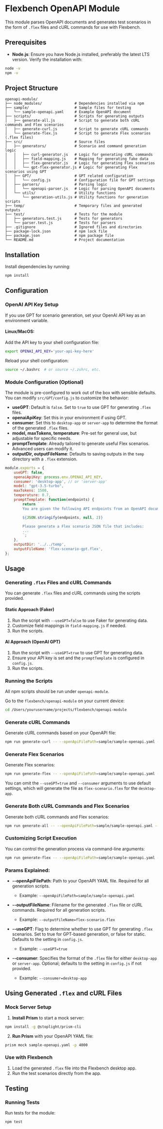 # Flexbench OpenAPI Module

This module parses OpenAPI documents and generates test scenarios in the form of `.flex` files and cURL commands for use with Flexbench.

## Prerequisites

- **Node.js**: Ensure you have Node.js installed, preferably the latest LTS version. Verify the installation with:

```sh
node -v
npm -v
```

## Project Structure

```plaintext
openapi-module/
├── node_modules/               # Dependencies installed via npm
├── sample/                     # Sample files for testing
│   └── sample-openapi.yaml     # Example OpenAPI document
├── scripts/                    # Scripts for generating outputs
│   ├── generate-all.js         # Script to generate both cURL commands and Flex scenarios
│   ├── generate-curl.js        # Script to generate cURL commands
│   └── generate-flex.js        # Script to generate Flex scenarios (.flex files)
├── src/                        # Source files
│   ├── generators/             # Scenario and command generation logic
│   │   ├── curl-generator.js   # Logic for generating cURL commands
│   │   ├── field-mapping.js    # Mapping for generating fake data
│   │   ├── flex-generator.js   # Logic for generating Flex scenarios
│   │   └── gpt-flex-generator.js # Logic for generating Flex scenarios using GPT
│   ├── GPT/                    # GPT related configuration
│   │   └── config.js           # Configuration file for GPT settings
│   ├── parsers/                # Parsing logic
│   │   └── openapi-parser.js   # Logic for parsing OpenAPI documents
│   └── utils/                  # Utility functions
│       └── generation-utils.js # Utility functions for generation scripts
├── temp/                       # Temporary files and generated outputs
├── test/                       # Tests for the module
│   ├── generators.test.js      # Tests for generators
│   └── parser.test.js          # Tests for parsers
├── .gitignore                  # Ignored files and directories
├── package-lock.json           # npm lock file
├── package.json                # npm package file
└── README.md                   # Project documentation
```

## Installation

Install dependencies by running:

```sh
npm install
```

## Configuration

### OpenAI API Key Setup

If you use GPT for scenario generation, set your OpenAI API key as an environment variable.

#### Linux/MacOS:

Add the API key to your shell configuration file:

```bash
export OPENAI_API_KEY='your-api-key-here'
```

Reload your shell configuration:

```bash
source ~/.bashrc  # or source ~/.zshrc, etc.
```

### Module Configuration (Optional)

The module is pre-configured to work out of the box with sensible defaults. You can modify `src/GPT/config.js` to customize the behavior:

- **useGPT**: Default is `false`. Set to `true` to use GPT for generating `.flex` files.
- **openaiApiKey**: Set this in your environment if using GPT.
- **consumer**: Set this to `desktop-app` or `server-app` to determine the format of the generated `.flex` files.
- **model, maxTokens, temperature**: Pre-set for general use, but adjustable for specific needs.
- **promptTemplate**: Already tailored to generate useful Flex scenarios. Advanced users can modify it.
- **outputDir, outputFileName**: Defaults to saving outputs in the `temp` directory with a `.flex` extension.

```javascript
module.exports = {
    useGPT: false,
    openaiApiKey: process.env.OPENAI_API_KEY,
    consumer: 'desktop-app', // or 'server-app'
    model: "gpt-3.5-turbo",
    maxTokens: 1500,
    temperature: 0.7,
    promptTemplate: function(endpoints) {
        return `
        You are given the following API endpoints from an OpenAPI document:

        ${JSON.stringify(endpoints, null, 2)}

        Please generate a Flex scenario JSON file that includes:
        ...
        `;
    },
    outputDir: '../../temp',
    outputFileName: 'flex-scenario-gpt.flex',
};
```

## Usage

### Generating `.flex` Files and cURL Commands

You can generate `.flex` files and cURL commands using the scripts provided.

#### Static Approach (Faker)

1. Run the script with `--useGPT=false` to use Faker for generating data.
2. Customize field mappings in `field-mapping.js` if needed.
3. Run the scripts.

#### AI Approach (OpenAI GPT)

1. Run the script with `--useGPT=true` to use GPT for generating data.
2. Ensure your API key is set and the `promptTemplate` is configured in `config.js`.
3. Run the scripts.

### Running the Scripts

All npm scripts should be run under `openapi-module`.

Go to the `flexbench/openapi-module` on your current device:

```sh
cd /Users/yourusername/projects/flexbench/openapi-module
```

### Generate cURL Commands

Generate cURL commands based on your OpenAPI file:

```sh
npm run generate-curl -- --openApiFilePath=sample/sample-openapi.yaml --outputFileName=./temp/curl-commands.sh
```

### Generate Flex Scenarios

Generate Flex scenarios:

```sh
npm run generate-flex -- --openApiFilePath=sample/sample-openapi.yaml --outputFileName=flex-scenario.flex --useGPT=true --consumer=desktop-app
```

You can omit the `--useGPT=true` and `--consumer` arguments to use default settings, which will generate the file as `flex-scenario.flex` for the `desktop-app`.

### Generate Both cURL Commands and Flex Scenarios

Generate both cURL commands and Flex scenarios:

```sh
npm run generate-all -- --openApiFilePath=sample/sample-openapi.yaml --outputFileName=flex-scenario.flex --useGPT=true --consumer=server-app
```

### Customizing Script Execution

You can control the generation process via command-line arguments:

```sh
npm run generate-flex -- --openApiFilePath=sample/sample-openapi.yaml --outputFileName=flex-scenario.flex --useGPT=true --consumer=desktop-app
```

### Params Explained:

- **--openApiFilePath**: Path to your OpenAPI YAML file. Required for all generation scripts.
  - Example: `--openApiFilePath=sample/sample-openapi.yaml`

- **--outputFileName**: Filename for the generated `.flex` file or cURL commands. Required for all generation scripts.
  - Example: `--outputFileName=flex-scenario.flex`

- **--useGPT**: Flag to determine whether to use GPT for generating `.flex` scenarios. Set to true for GPT-based generation, or false for static. Defaults to the setting in `config.js`.
  - Example: `--useGPT=true`

- **--consumer**: Specifies the format of the `.flex` file for either `desktop-app` or `server-app`. Optional; defaults to the setting in `config.js` if not provided.
  - Example: `--consumer=desktop-app`

## Using Generated `.flex` and cURL Files

### Mock Server Setup

1. **Install Prism** to start a mock server:

```sh
npm install -g @stoplight/prism-cli 
```

2. **Run Prism** with your OpenAPI YAML file:

```sh
prism mock sample-openapi.yaml -p 4000
```

### Use with Flexbench

1. Load the generated `.flex` file into the Flexbench desktop app.
2. Run the test scenarios directly from the app.

## Testing

### Running Tests

Run tests for the module:

```sh
npm test
```
